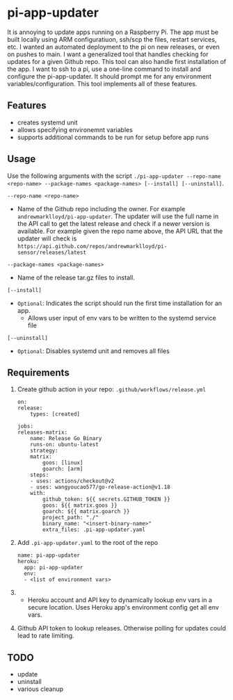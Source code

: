 # pi-app-updater

It is annoying to update apps running on a Raspberry Pi. The app must be built locally using ARM configuratiuon, ssh/scp the files, restart services, etc. I wanted an automated deployment to the pi on new releases, or even on pushes to main. I want a generalized tool that handles checking for updates for a given Github repo. This tool can also handle first installation of the app. I want to ssh to a pi, use a one-line command to install and configure the pi-app-updater. It should prompt me for any environment variables/configuration. This tool implements all of these features.

## Features
- creates systemd unit
- allows specifying environemnt variables
- supports additional commands to be run for setup before app runs

## Usage

Use the following arguments with the script `./pi-app-updater --repo-name <repo-name> --package-names <package-names> [--install] [--uninstall]`.

`--repo-name <repo-name>`
- Name of the Github repo including the owner. For example `andrewmarklloyd/pi-app-updater`. The updater will use the full name in the API call to get the latest release and check if a newer version is available. For example given the repo name above, the API URL that the updater will check is `https://api.github.com/repos/andrewmarklloyd/pi-sensor/releases/latest`


`--package-names <package-names>`
- Name of the release tar.gz files to install.

`[--install]`
- `Optional`: Indicates the script should run the first time installation for an app.
    - Allows user input of env vars to be written to the systemd service file

`[--uninstall]`
- `Optional`: Disables systemd unit and removes all files 

## Requirements
1. Create github action in your repo: `.github/workflows/release.yml`

    ```
    on: 
    release:
        types: [created]

    jobs:
    releases-matrix:
        name: Release Go Binary
        runs-on: ubuntu-latest
        strategy:
        matrix:
            goos: [linux]
            goarch: [arm]
        steps:
        - uses: actions/checkout@v2
        - uses: wangyoucao577/go-release-action@v1.18
        with:
            github_token: ${{ secrets.GITHUB_TOKEN }}
            goos: ${{ matrix.goos }}
            goarch: ${{ matrix.goarch }}
            project_path: "./"
            binary_name: "<insert-binary-name>"
            extra_files: .pi-app-updater.yaml

    ```

1. Add `.pi-app-updater.yaml` to the root of the repo

    ```
    name: pi-app-updater
    heroku:
      app: pi-app-updater
      env:
      - <list of environment vars>
    ```

2. - Heroku account and API key to dynamically lookup env vars in a secure location. Uses Heroku app's environment config get all env vars.

3. Github API token to lookup releases. Otherwise polling for updates could lead to rate limiting.


## TODO
- update
- uninstall
- various cleanup
